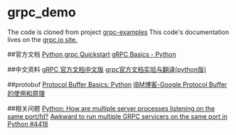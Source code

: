 # grpc_demo

The code is cloned from project [grpc-examples](https://github.com/grpc/grpc/tree/v1.7.x/examples)
This code's documentation lives on the [grpc.io site.](https://grpc.io/docs/tutorials/basic/python.html)

##官方文档
[Python grpc Quickstart](https://grpc.io/docs/quickstart/python.html)
[gRPC Basics - Python](https://grpc.io/docs/tutorials/basic/python.html)

##中文资料
[gRPC 官方文档中文版](http://doc.oschina.net/grpc?t=60138)
[grpc官方文档实验与翻译(python版)](http://blog.csdn.net/u013818406/article/details/71435505)

##protobuf
[Protocol Buffer Basics: Python](https://developers.google.com/protocol-buffers/docs/pythontutorial)
[IBM博客-Google Protocol Buffer 的使用和原理](https://www.ibm.com/developerworks/cn/linux/l-cn-gpb/index.html)

##相关问题
[Python: How are multiple server processes listening on the same port/fd?](https://groups.google.com/forum/#!topic/grpc-io/RB69llv2tC4)
[Awkward to run multiple GRPC servicers on the same port in Python #4418](https://github.com/grpc/grpc/issues/4418)